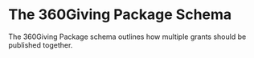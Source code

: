 # The 360Giving Package Schema
The 360Giving Package schema outlines how multiple grants should be published together.
